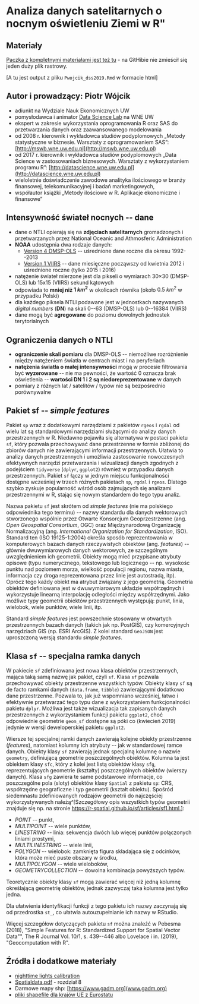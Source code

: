 # Analiza danych satelitarnych o nocnym oświetleniu Ziemi w R"

## Materiały

[Paczka z kompletnymi materiałami jest też tu](http://datascience.wne.uw.edu.pl/DSS2019.zip) - na GitHibie nie zmieścił się jeden duży plik rastrowy.

[A tu jest output z pliku `Pwojcik_dss2019.Rmd` w formacie html]

## Autor i prowadzący: Piotr Wójcik

* adiunkt na Wydziale Nauk Ekonomicznych UW
* pomysłodawca i animator [Data Science Lab](http://dslab.wne.uw.edu.pl) na WNE UW
* ekspert w zakresie wykorzystania oprogramowania R oraz SAS do przetwarzania danych oraz zaawansowanego modelowania
* od 2008 r. kierownik i wykładowca studiów podyplomowych „Metody statystyczne w biznesie. Warsztaty z oprogramowaniem SAS”: [http://mswb.wne.uw.edu.pl](http://mswb.wne.uw.edu.pl)
* od 2017 r. kierownik i wykładowca studiów podyplomowych „Data Science w zastosowaniach biznesowych. Warsztaty z wykorzystaniem programu R”: [http://datascience.wne.uw.edu.pl](http://datascience.wne.uw.edu.pl)
* wieloletnie doświadczenie zawodowe analityka ilościowego w branży finansowej, telekomunikacyjnej i badań marketingowych,
* współautor książki „Metody ilościowe w R. Aplikacje ekonomiczne i finansowe”

## Intensywność świateł nocnych -- dane

* dane o NTLI opierają się na **zdjęciach satelitarnych** gromadzonych i przetwarzanych przez National Oceanic and Athmosferic Administration
* **NOAA** udostępnia dwa rodzaje danych:
    * [Version 4 DMSP-OLS](https://ngdc.noaa.gov/eog/dmsp/downloadV4composites.html) -- uśrednione dane roczne dla okresu 1992--2013
    * [Version 1 VIIRS](https://www.ngdc.noaa.gov/eog/viirs/download_dnb_composites.html) -- dane miesięczne począwszy od kwietnia 2012 i uśrednione roczne (tylko 2015 i 2016)
* natężenie świateł mierzone jest dla pikseli o wymiarach 30×30 (DMSP-OLS) lub 15x15 (VIIRS) sekund kątowych
* odpowiada to **mniej niż $1~km^2$** w okolicach równika (około $0.5~km^2$ w przypadku Polski)
* dla każdego piksela NTLI podawane jest w jednostkach nazywanych *digital numbers* (**DN**) na skali 0--63 (DMSP-OLS) lub 0--16384 (VIIRS)
* dane mogą być **agregowane** do poziomu dowolnych jednostek terytorialnych

## Ograniczenia danych o NTLI

* **ograniczenie skali pomiaru** dla DMSP-OLS -- niemożliwe rozróżnienie między natężeniem światła w centrach miast i na peryferiach
* **natężenia światła o małej intensywności** mogą w procesie filtrowania być **wyzerowane** -- nie ma pewności, że wartość 0 oznacza brak oświetlenia -- **wartości DN 1 i 2 są niedoreprezentowane** w danych
* pomiary z różnych lat / satelitów / typów nie są bezpośrednio porównywalne


## Pakiet sf -- *simple features*

Pakiet `sp` wraz z dodatkowymi narzędziami z pakietów `rgeos` i `rgdal` od wielu lat są standardowymi narzędziami służącymi do analizy danych przestrzennych w R. Niedawno pojawiła się alternatywa w postaci pakietu `sf`, który pozwala przechowywać dane przestrzenne w formie zbliżonej do zbiorów danych nie zawierającymi informacji przestrzennych. Ułatwia to analizy danych przestrzennych i umożliwia zastosowanie nowoczesnych efektywnych narzędzi przetwarzania i wizualizacji danych zgodnych z podejściem `tidyverse` (`dplyr`, `ggplot2`) również w przypadku danych przestrzennych. Pakiet `sf` łączy w jednym miejscu funkcjonalności dostępne wcześniej w trzech różnych pakietach `sp`, `rgdal` i `rgeos`. Dlatego szybko zyskuje popularność wśród osób zajmujących się analizami przestrzennymi w R, stając się nowym standardem do tego typu analiz.

Nazwa pakietu `sf` jest skrótem od *simple features* (nie ma polskiego odpowiednika tego terminu) -- nazwy standardu dla danych wektorowych stworzonego wspólnie przez Otwarte Konsorcjum Geoprzestrzenne (ang. *Open Geospatial Consortium*, OGC) oraz Międzynarodową Organizację Normalizacyjną (ang. *International Organization for Standardization*, ISO). Standard ten (ISO 19125-1:2004) określa sposób reprezentowania w komputerowych bazach danych rzeczywistych obiektów (ang. *features*) -- głównie dwuwymiarowych danych wektorowych, ze szczególnym uwzględnieniem ich geometrii. Obiekty mogą mieć przypisane atrybuty opisowe (typu numerycznego, tekstowego lub logicznego -- np. wysokośc punktu nad poziomem morza, wielkość populacji regionu, nazwa miasta, informacja czy droga reprezentowana przez linie jest autostradą, itp). Oprócz tego każdy obiekt ma atrybut związany z jego geometrią. Geometria obiektów definiowana jest w dwuwymiarowym układzie współrzędnych i wykorzystuje linearną interpolację odległości między współrzędnymi. Jako możliwe typy geometrii obiektów przestrzennych występują: punkt, linia, wielobok, wiele punktów, wiele linii, itp. 

Standard *simple features* jest powszechnie stosowany w otwartych przestrzennych bazach danych (takich jak np. PostGIS), czy komercyjnych narzędziach GIS (np. ESRI ArcGIS). Z kolei standard `GeoJSON` jest uproszczoną wersją standardu *simple features*.

## Klasa `sf` -- specjalna ramka danych

W pakiecie `sf` zdefiniowana jest nowa klasa obiektów przestrzennych, mająca taką samą nazwę jak pakiet, czyli `sf`. Klasa `sf` pozwala przechowywać obiekty przestrzenne wszystkich typów. Obiekty klasy `sf` są de facto ramkami danych (`data.frame`, `tibble`) zawierającymi dodatkowo dane przestrzenne. Pozwala to, jak już wspomniano wcześniej, łatwo i efektywnie przetwarzać tego typu dane z wykorzystaniem funkcjonalności pakietu `dplyr`. Możliwa jest także wizualizacja tak zapisanych danych przestrzennych z wykorzystaniem funkcji pakietu `ggplot2`, choć odpowiednie geometrie `geom_sf` dostępne są póki co (kwiecień 2019) jedynie w wersji deweloperskiej pakietu `ggplot2`.

Wiersze tej specjalnej ramki danych zawierają kolejne obiekty przestrzenne (*features*), natomiast kolumny ich atrybuty -- jak w standardowej ramce danych. Obiekty klasy `sf` zawierają jednak specjalną kolumnę o nazwie `geometry`, definiującą geometrie poszczególnych obiektów. Kolumna ta jest obiektem klasy `sfc`, który z kolei jest listą obiektów klasy `sfg`, reprezentujących geometrie (kształty) poszczególnych obiektów (wierszy danych). Klasa `sfg` zawiera te same podstawowe informacje, co poszczególne pola (sloty) obiektów klasy `Spatial` z pakietu `sp`: CRS, współrzędne geograficzne i typ geometrii (kształt obiektu). Spośród siedemnastu zdefiniowanych rodzajów geometrii do najczęściej wykorzystywanych należą^[Szczegółowy opis wszystkich typów geometrii znajduje się np. na stronie https://r-spatial.github.io/sf/articles/sf1.html.]:

* *POINT* -- punkt,
* *MULTIPOINT* -- wiele punktów,
* *LINESTRING* -- linia: sekwencja dwóch lub więcej punktów połączonych liniami prostymi,
* *MULTILINESTRING*  -- wiele linii,
* *POLYGON* -- wielobok: zamknięta figura składająca się z odcinków, która może mieć puste obszary w środku,
* *MULTIPOLYGON* -- wiele wieloboków,
* *GEOMETRYCOLLECTION* -- dowolna kombinacja powyższych typów.

Teoretycznie obiekty klasy `sf` mogą zawierać więcej niż jedną kolumnę określającą geometrię obiektów, jednak zazwyczaj taka kolumna jest tylko jedna.

Dla ułatwienia identyfikacji funkcji z tego pakietu ich nazwy zaczynają się od przedrostka `st_`, co ułatwia autouzupełnianie ich nazwy w RStudio.

Więcej szczegółow dotyczących pakietu `sf` można znaleźć w Pebesma (2018), "Simple Features for R: Standardized Support for Spatial Vector Data"", The R Journal Vol. 10/1, s. 439--446 albo Lovelace i in. (2019), "Geocomputation with R".


## Źródła i dodatkowe materiały

* [nighttime lights calibration](https://damien-c-jacques.rbind.io/post/nighttime-lights-calibration)
* [Spatialdata.pdf](https://rspatial.org/spatial/Spatialdata.pdf) - rozdział 8
* Darmowe mapy shp: [https://www.gadm.org](www.gadm.org)
* [pliki shapefile dla krajów UE z Eurostatu](https://ec.europa.eu/eurostat/web/gisco/geodata/reference-data/administrative-units-statistical-units/nuts#nuts16)
